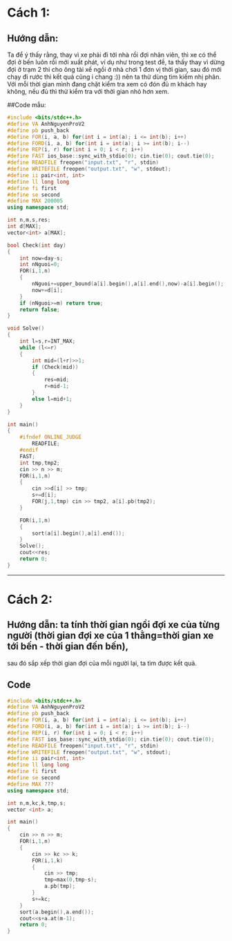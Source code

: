 # Cách 1:

## Hướng dẫn:
  Ta để ý thấy rằng, thay vì xe phải đi tới nhà rồi đợi nhân viên, thì xe có thể đợi ở bến luôn rồi mới xuất phát, ví dụ như
trong test đề, ta thấy thay vì dừng đợi ở trạm 2 thì cho ông tài xế ngồi ở nhà chơi 1 đơn vị thời gian, sau đó mới chạy đi 
rước thì kết quả cũng i chang :)) nên ta thử dùng tìm kiếm nhị phân. Với mỗi thời gian mình đang chặt kiểm tra xem có đón đủ 
m khách hay không, nếu đủ thì thử kiểm tra với thời gian nhỏ hơn xem.

##Code mẫu:
```cpp
#include <bits/stdc++.h>
#define VA AnhNguyenProV2
#define pb push_back
#define FOR(i, a, b) for(int i = int(a); i <= int(b); i++)
#define FORD(i, a, b) for(int i = int(a); i >= int(b); i--)
#define REP(i, r) for(int i = 0; i < r; i++)
#define FAST ios_base::sync_with_stdio(0); cin.tie(0); cout.tie(0);
#define READFILE freopen("input.txt", "r", stdin)
#define WRITEFILE freopen("output.txt", "w", stdout);
#define ii pair<int, int>
#define ll long long
#define fi first
#define se second
#define MAX 200005
using namespace std;

int n,m,s,res;
int d[MAX];
vector<int> a[MAX];

bool Check(int day)
{
    int now=day-s;
    int nNguoi=0;
    FOR(i,1,n)
    {
        nNguoi+=upper_bound(a[i].begin(),a[i].end(),now)-a[i].begin();
        now+=d[i];
    }
    if (nNguoi>=m) return true;
    return false;
}

void Solve()
{
    int l=s,r=INT_MAX;
    while (l<=r)
    {
        int mid=(l+r)>>1;
        if (Check(mid))
        {
            res=mid;
            r=mid-1;
        }
        else l=mid+1;
    }
}

int main()
{
    #ifndef ONLINE_JUDGE
        READFILE;
    #endif
    FAST;
    int tmp,tmp2;
    cin >> n >> m;
    FOR(i,1,n)
    {
        cin >>d[i] >> tmp;
        s+=d[i];
        FOR(j,1,tmp) cin >> tmp2, a[i].pb(tmp2);
    }

    FOR(i,1,n)
    {
        sort(a[i].begin(),a[i].end());
    }
    Solve();
    cout<<res;
    return 0;
}
```


---

# Cách 2:

## Hướng dẫn: ta tính thời gian ngồi đợi xe của từng người (thời gian đợi xe của 1 thằng=thời gian xe tới bến - thời gian đến bến),
sau đó sắp xếp thời gian đợi của mỗi người lại, ta tìm được kết quả.

## Code 
```cpp
#include <bits/stdc++.h>
#define VA AnhNguyenProV2
#define pb push_back
#define FOR(i, a, b) for(int i = int(a); i <= int(b); i++)
#define FORD(i, a, b) for(int i = int(a); i >= int(b); i--)
#define REP(i, r) for(int i = 0; i < r; i++)
#define FAST ios_base::sync_with_stdio(0); cin.tie(0); cout.tie(0);
#define READFILE freopen("input.txt", "r", stdin)
#define WRITEFILE freopen("output.txt", "w", stdout);
#define ii pair<int, int>
#define ll long long
#define fi first
#define se second
#define MAX ???
using namespace std;

int n,m,kc,k,tmp,s;
vector <int> a;

int main()
{
    cin >> n >> m;
    FOR(i,1,n)
    {
        cin >> kc >> k;
        FOR(i,1,k)
        {
            cin >> tmp; 
            tmp=max(0,tmp-s);
            a.pb(tmp);
        }
        s+=kc;
    }
    sort(a.begin(),a.end());
    cout<<s+a.at(m-1);
    return 0;
}

```
